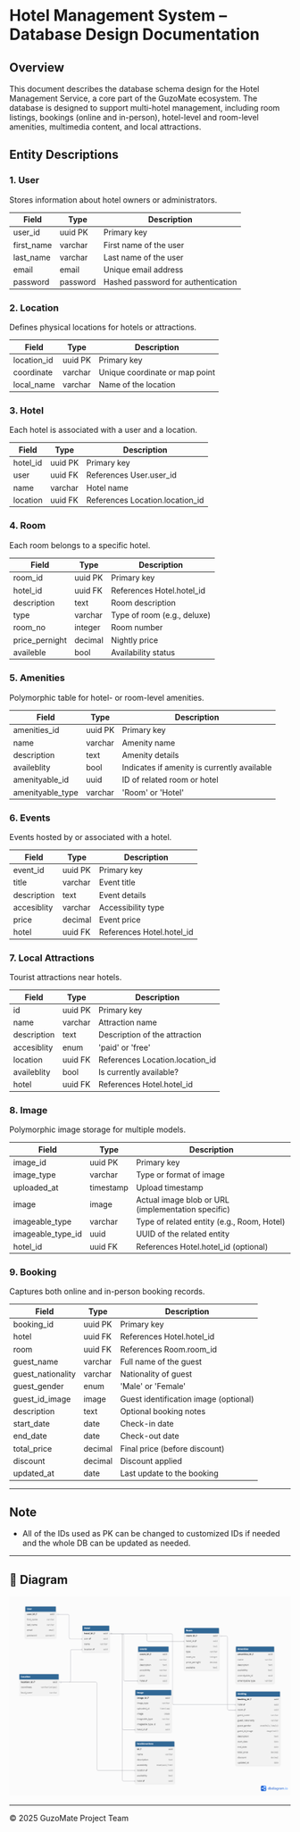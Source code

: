 # Hotel Management System – Database Design Documentation

## Overview

This document describes the database schema design for the Hotel Management Service, a core part of the GuzoMate ecosystem. The database is designed to support multi-hotel management, including room listings, bookings (online and in-person), hotel-level and room-level amenities, multimedia content, and local attractions.

## Entity Descriptions

### 1. User

Stores information about hotel owners or administrators.

| Field       | Type       | Description                  |
|-------------|------------|------------------------------|
| user_id     | uuid PK    | Primary key                  |
| first_name  | varchar    | First name of the user       |
| last_name   | varchar    | Last name of the user        |
| email       | email      | Unique email address         |
| password    | password   | Hashed password for authentication |

### 2. Location

Defines physical locations for hotels or attractions.

| Field       | Type       | Description                  |
|-------------|------------|------------------------------|
| location_id | uuid PK    | Primary key                  |
| coordinate  | varchar    | Unique coordinate or map point |
| local_name  | varchar    | Name of the location         |

### 3. Hotel

Each hotel is associated with a user and a location.

| Field       | Type       | Description                  |
|-------------|------------|------------------------------|
| hotel_id    | uuid PK    | Primary key                  |
| user        | uuid FK    | References User.user_id      |
| name        | varchar    | Hotel name                   |
| location    | uuid FK    | References Location.location_id |

### 4. Room

Each room belongs to a specific hotel.

| Field          | Type      | Description                   |
|----------------|-----------|-------------------------------|
| room_id        | uuid PK   | Primary key                   |
| hotel_id       | uuid FK   | References Hotel.hotel_id     |
| description    | text      | Room description              |
| type           | varchar   | Type of room (e.g., deluxe)   |
| room_no        | integer   | Room number                  |
| price_pernight | decimal   | Nightly price                |
| availeble      | bool      | Availability status           |

### 5. Amenities

Polymorphic table for hotel- or room-level amenities.

| Field           | Type      | Description                   |
|-----------------|-----------|-------------------------------|
| amenities_id    | uuid PK   | Primary key                   |
| name            | varchar   | Amenity name                  |
| description     | text      | Amenity details              |
| availeblity     | bool      | Indicates if amenity is currently available |
| amenityable_id  | uuid      | ID of related room or hotel  |
| amenityable_type| varchar   | 'Room' or 'Hotel'             |

### 6. Events

Events hosted by or associated with a hotel.

| Field         | Type      | Description                   |
|---------------|-----------|-------------------------------|
| event_id      | uuid PK   | Primary key                   |
| title         | varchar   | Event title                  |
| description   | text      | Event details                |
| accesiblity   | varchar   | Accessibility type           |
| price         | decimal   | Event price                  |
| hotel         | uuid FK   | References Hotel.hotel_id     |

### 7. Local Attractions

Tourist attractions near hotels.

| Field         | Type      | Description                   |
|---------------|-----------|-------------------------------|
| id            | uuid PK   | Primary key                   |
| name          | varchar   | Attraction name              |
| description   | text      | Description of the attraction |
| accesiblity   | enum      | 'paid' or 'free'             |
| location      | uuid FK   | References Location.location_id |
| availeblity   | bool      | Is currently available?       |
| hotel         | uuid FK   | References Hotel.hotel_id     |

### 8. Image

Polymorphic image storage for multiple models.

| Field           | Type      | Description                   |
|-----------------|-----------|-------------------------------|
| image_id        | uuid PK   | Primary key                   |
| image_type      | varchar   | Type or format of image       |
| uploaded_at     | timestamp | Upload timestamp              |
| image           | image     | Actual image blob or URL (implementation specific) |
| imageable_type  | varchar   | Type of related entity (e.g., Room, Hotel) |
| imageable_type_id | uuid    | UUID of the related entity    |
| hotel_id        | uuid FK   | References Hotel.hotel_id (optional) |

### 9. Booking

Captures both online and in-person booking records.

| Field             | Type      | Description                   |
|-------------------|-----------|-------------------------------|
| booking_id        | uuid PK   | Primary key                   |
| hotel             | uuid FK   | References Hotel.hotel_id     |
| room              | uuid FK   | References Room.room_id       |
| guest_name        | varchar   | Full name of the guest        |
| guest_nationality | varchar   | Nationality of guest          |
| guest_gender      | enum      | 'Male' or 'Female'            |
| guest_id_image    | image     | Guest identification image (optional) |
| description       | text      | Optional booking notes        |
| start_date        | date      | Check-in date                 |
| end_date          | date      | Check-out date                |
| total_price       | decimal   | Final price (before discount) |
| discount          | decimal   | Discount applied              |
| updated_at        | date      | Last update to the booking    |

---

## Note

- All of the IDs used as PK can be changed to customized IDs if needed and the whole DB can be updated as needed.

---

## 🔧 Diagram

![System Architecture](./Management_DB.png)

---

© 2025 GuzoMate Project Team

